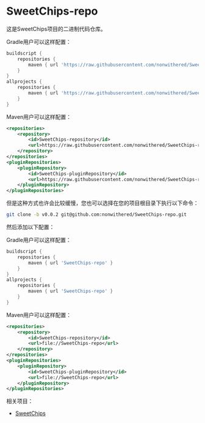 # SweetChips-repo

这是SweetChips项目的二进制代码仓库。

Gradle用户可以这样配置：

``` groovy
buildscript {
    repositories {
        maven { url 'https://raw.githubusercontent.com/nonwithered/SweetChips-repo/v0.0.2' }
    }
}
allprojects {
    repositories {
        maven { url 'https://raw.githubusercontent.com/nonwithered/SweetChips-repo/v0.0.2' }
    }
}
```

Maven用户可以这样配置：

``` xml
<repositories>
    <repository>
        <id>SweetChips-repository</id>
        <url>https://raw.githubusercontent.com/nonwithered/SweetChips-repo/v0.0.2</url>
    </repository>
</repositories>
<pluginRepositories>
    <pluginRepository>
        <id>SweetChips-pluginRepository</id>
        <url>https://raw.githubusercontent.com/nonwithered/SweetChips-repo/v0.0.2</url>
    </pluginRepository>
</pluginRepositories>
```

但是这种方式也许会比较缓慢，您也可以选择在您的项目根目录下执行以下命令：

``` bash
git clone -b v0.0.2 git@github.com:nonwithered/SweetChips-repo.git
```

然后添加以下配置：

Gradle用户可以这样配置：

``` groovy
buildscript {
    repositories {
        maven { url 'SweetChips-repo' }
    }
}
allprojects {
    repositories {
        maven { url 'SweetChips-repo' }
    }
}
```

Maven用户可以这样配置：

``` xml
<repositories>
    <repository>
        <id>SweetChips-repository</id>
        <url>file://SweetChips-repo</url>
    </repository>
</repositories>
<pluginRepositories>
    <pluginRepository>
        <id>SweetChips-pluginRepository</id>
        <url>file://SweetChips-repo</url>
    </pluginRepository>
</pluginRepositories>
```

相关项目：

- [SweetChips](https://github.com/nonwithered/SweetChips)
